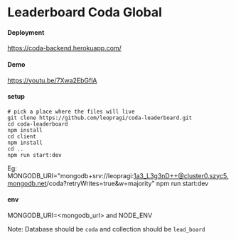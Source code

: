 # Leaderboard Coda Global

#### Deployment
https://coda-backend.herokuapp.com/
#### Demo
https://youtu.be/7Xwa2EbGflA

#### setup

```shell
# pick a place where the files will live
git clone https://github.com/leopragi/coda-leaderboard.git
cd coda-leaderboard
npm install
cd client
npm install
cd ..
npm run start:dev
```
 
Eg: MONGODB_URI="mongodb+srv://leopragi:1a3_L3g3nD++@cluster0.szyc5.mongodb.net/coda?retryWrites=true&w=majority" npm run start:dev

#### env
MONGODB_URI=<mongodb_url> and NODE_ENV

Note: Database should be `coda` and collection should be `lead_board`